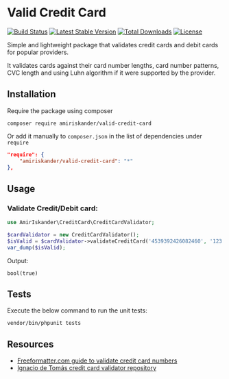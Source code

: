 # Valid Credit Card

[![Build Status](https://travis-ci.org/amiriskander/valid-credit-card.svg?branch=master)](https://travis-ci.org/amiriskander/valid-credit-card) [![Latest Stable Version](https://poser.pugx.org/amiriskander/valid-credit-card/version)](https://packagist.org/packages/amiriskander/valid-credit-card) [![Total Downloads](https://poser.pugx.org/amiriskander/valid-credit-card/downloads)](https://packagist.org/packages/amiriskander/valid-credit-card) [![License](https://poser.pugx.org/amiriskander/valid-credit-card/license)](https://packagist.org/packages/amiriskander/valid-credit-card)

Simple and lightweight package that validates credit cards and debit cards for popular providers.

It validates cards against their card number lengths, card number patterns, CVC length and using Luhn algorithm if it 
were supported by the provider.

## Installation

Require the package using composer 

```shell script
composer require amiriskander/valid-credit-card
```

Or add it manually to `composer.json` in the list of dependencies under `require`

```json
"require": {
    "amiriskander/valid-credit-card": "*"
},
```

## Usage

### Validate Credit/Debit card:

```php
use AmirIskander\CreditCard\CreditCardValidator;

$cardValidator = new CreditCardValidator();
$isValid = $cardValidator->validateCreditCard('4539392426082460', '123');
var_dump($isValid);
```

Output:
```
bool(true)
```

## Tests
Execute the below command to run the unit tests:

```shell script
vendor/bin/phpunit tests
```

## Resources
* [Freeformatter.com guide to validate credit card numbers](https://www.freeformatter.com/credit-card-number-generator-validator.html)
* [Ignacio de Tomás credit card validator repository](https://github.com/inacho/php-credit-card-validator)